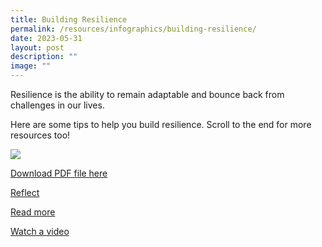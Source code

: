 ```yaml
---
title: Building Resilience
permalink: /resources/infographics/building-resilience/
date: 2023-05-31
layout: post
description: ""
image: ""
---
```

Resilience is the ability to remain adaptable and bounce back from challenges in our lives.

Here are some tips to help you build resilience. Scroll to the end for more resources too!

![](/images/building%20resilience.png)

[Download PDF file here](/files/building%20resilience.pdf)

[Reflect](/files/building%20resilience%20(reflection).pdf)

[Read more](https://www.apa.org/topics/resilience/building-your-resilience)

[Watch a video](https://www.youtube.com/watch?v=9-5SMpg7Q0k)

